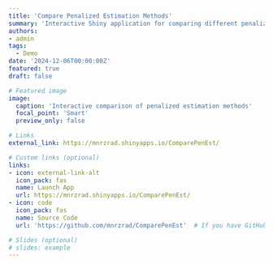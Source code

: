 ```yaml
---
title: 'Compare Penalized Estimation Methods'
summary: 'Interactive Shiny application for comparing different penalized estimation techniques in statistical modeling'
authors:
- admin
tags:
  - Demo
date: '2024-12-06T00:00:00Z'
featured: true
draft: false

# Featured image
image:
  caption: 'Interactive comparison of penalized estimation methods'
  focal_point: 'Smart'
  preview_only: false

# Links
external_link: https://mnrzrad.shinyapps.io/ComparePenEst/

# Custom links (optional)
links:
- icon: external-link-alt
  icon_pack: fas
  name: Launch App
  url: https://mnrzrad.shinyapps.io/ComparePenEst/
- icon: code
  icon_pack: fas
  name: Source Code
  url: 'https://github.com/mnrzrad/ComparePenEst'  # If you have GitHub repo

# Slides (optional)
# slides: example
---
```

